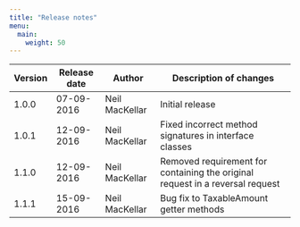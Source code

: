 ```yaml
---
title: "Release notes"
menu:
  main:
    weight: 50
---
```


Version | Release date | Author | Description of changes
--------|--------------|-------------|-----------------------
1.0.0 | 07-09-2016 | Neil MacKellar | Initial release
1.0.1 | 12-09-2016 | Neil MacKellar | Fixed incorrect method signatures in interface classes
1.1.0 | 12-09-2016 | Neil MacKellar | Removed requirement for containing the original request in a reversal request
1.1.1 | 15-09-2016 | Neil MacKellar | Bug fix to TaxableAmount getter methods